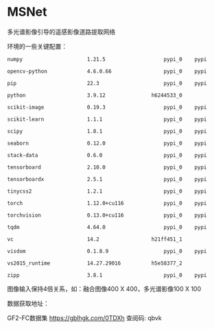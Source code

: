 # MSNet

多光谱影像引导的遥感影像道路提取网络

环境的一些关键配置：

    numpy                     1.21.5                   pypi_0    pypi
    
    opencv-python             4.6.0.66                 pypi_0    pypi
    
    pip                       22.3                     pypi_0    pypi
    
    python                    3.9.12               h6244533_0
    
    scikit-image              0.19.3                   pypi_0    pypi
    
    scikit-learn              1.1.1                    pypi_0    pypi
    
    scipy                     1.8.1                    pypi_0    pypi
    
    seaborn                   0.12.0                   pypi_0    pypi
    
    stack-data                0.6.0                    pypi_0    pypi
    
    tensorboard               2.10.0                   pypi_0    pypi
    
    tensorboardx              2.5.1                    pypi_0    pypi
    
    tinycss2                  1.2.1                    pypi_0    pypi
    
    torch                     1.12.0+cu116             pypi_0    pypi
    
    torchvision               0.13.0+cu116             pypi_0    pypi
    
    tqdm                      4.64.0                   pypi_0    pypi
    
    vc                        14.2                 h21ff451_1
    
    visdom                    0.1.8.9                  pypi_0    pypi
    
    vs2015_runtime            14.27.29016          h5e58377_2
    
    zipp                      3.8.1                    pypi_0    pypi
    
 图像输入保持4倍关系，如：融合图像400 X 400，多光谱影像100 X 100
 
数据获取地址：

GF2-FC数据集 
https://gblhgk.com/0TDXh 查阅码: qbvk
